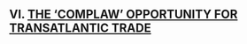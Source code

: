 ## VI. [THE ‘COMPLAW’ OPPORTUNITY FOR TRANSATLANTIC TRADE](https://github.com/lexmerca/TTIPv2_ToC/)
